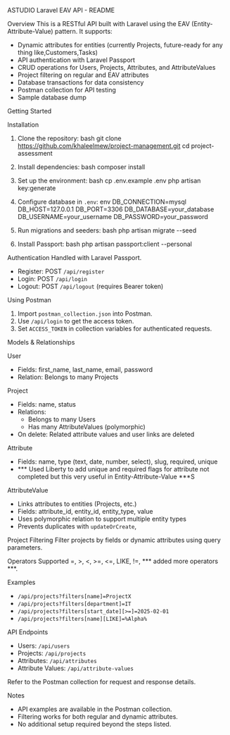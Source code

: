 ASTUDIO Laravel EAV API - README

Overview
This is a RESTful API built with Laravel using the EAV (Entity-Attribute-Value) pattern. It supports:
- Dynamic attributes for entities (currently Projects, future-ready for any thing like,Customers,Tasks)
- API authentication with Laravel Passport
- CRUD operations for Users, Projects, Attributes, and AttributeValues
- Project filtering on regular and EAV attributes
- Database transactions for data consistency
- Postman collection for API testing
- Sample database dump 

Getting Started

Installation
1. Clone the repository:
   bash
   git clone https://github.com/khaleelmew/project-management.git
   cd project-assessment
   
2. Install dependencies:
   bash
   composer install
   
3. Set up the environment:
   bash
   cp .env.example .env
   php artisan key:generate
   
4. Configure database in `.env`:
   env
   DB_CONNECTION=mysql
   DB_HOST=127.0.0.1
   DB_PORT=3306
   DB_DATABASE=your_database
   DB_USERNAME=your_username
   DB_PASSWORD=your_password
   
5. Run migrations and seeders:
   bash
   php artisan migrate --seed
   
6. Install Passport:
   bash
   php artisan passport:client --personal
   

Authentication
Handled with Laravel Passport.
- Register: POST `/api/register`
- Login: POST `/api/login`
- Logout: POST `/api/logout` (requires Bearer token)

Using Postman
1. Import `postman_collection.json` into Postman.
2. Use `/api/login` to get the access token.
3. Set `ACCESS_TOKEN` in collection variables for authenticated requests.

Models & Relationships

User
- Fields: first_name, last_name, email, password
- Relation: Belongs to many Projects

Project
- Fields: name, status
- Relations:
  - Belongs to many Users
  - Has many AttributeValues (polymorphic)
- On delete: Related attribute values and user links are deleted

Attribute
- Fields: name, type (text, date, number, select), slug, required, unique
- *** Used Liberty to add unique and required flags for attribute not completed but this very useful in Entity-Attribute-Value ***S

AttributeValue
- Links attributes to entities (Projects, etc.)
- Fields: attribute_id, entity_id, entity_type, value
- Uses polymorphic relation to support multiple entity types
- Prevents duplicates with `updateOrCreate`,

Project Filtering
Filter projects by fields or dynamic attributes using query parameters.

Operators Supported
=, >, <, >=, <=, LIKE, !=,  *** added more operators ***. 

Examples
- `/api/projects?filters[name]=ProjectX`
- `/api/projects?filters[department]=IT`
- `/api/projects?filters[start_date][>=]=2025-02-01`
- `/api/projects?filters[name][LIKE]=%Alpha%`

API Endpoints
- Users: `/api/users`
- Projects: `/api/projects`
- Attributes: `/api/attributes`
- Attribute Values: `/api/attribute-values`

Refer to the Postman collection for request and response details.

Notes
- API examples are available in the Postman collection.
- Filtering works for both regular and dynamic attributes.
- No additional setup required beyond the steps listed.
